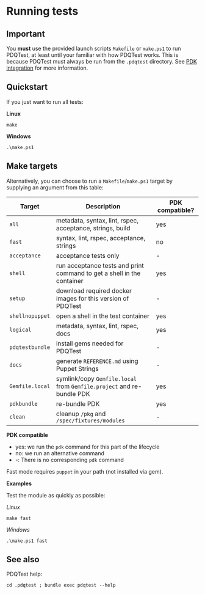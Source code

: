 # Running tests

## Important
You **must** use the provided launch scripts `Makefile` or `make.ps1` to run
PDQTest, at least until your familiar with how PDQTest works. This is because 
PDQTest must always be run from the `.pdqtest` directory. See 
[PDK integration](pdk.md) for more information.

## Quickstart
If you just want to run all tests:

**Linux**
```shell
make
```

**Windows**
```shell
.\make.ps1
```

## Make targets
Alternatively, you can choose to run a `Makefile`/`make.ps1` target by supplying
an argument from this table:

| Target          | Description                                                            | PDK compatible? |
| ---             | ---                                                                    | ---             |
| `all`           | metadata, syntax, lint, rspec, acceptance, strings, build              | yes             |
| `fast`          | syntax, lint, rspec, acceptance, strings                               | no              |
| `acceptance`    | acceptance tests only                                                  | -               |
| `shell`         | run acceptance tests and print command to get a shell in the container | yes             |
| `setup`         | download required docker images for this version of PDQTest            | -               |
| `shellnopuppet` | open a shell in the test container                                     | yes             |
| `logical`       | metadata, syntax, lint, rspec, docs                                    | yes             |
| `pdqtestbundle` | install gems needed for PDQTest                                        | -               |
| `docs`          | generate `REFERENCE.md` using Puppet Strings                           | -               |
| `Gemfile.local` | symlink/copy `Gemfile.local` from `Gemfile.project` and re-bundle PDK  | yes             |
| `pdkbundle`     | re-bundle PDK                                                          | yes             |
| `clean`         | cleanup `/pkg` and `/spec/fixtures/modules`                            | -               |

**PDK compatible**
* yes: we run the `pdk` command for this part of the lifecycle
* no: we run an alternative command
* -: There is no corresponding `pdk` command

Fast mode requires `puppet` in your path (not installed via gem).

**Examples**

Test the module as quickly as possible:

*Linux*
```shell
make fast
```

*Windows*
```shell
.\make.ps1 fast
```


## See also

PDQTest help:
```shell
cd .pdqtest ; bundle exec pdqtest --help
```

